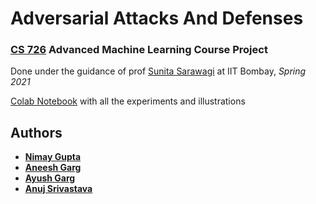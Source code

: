 # Adversarial Attacks And Defenses

### [CS 726](https://www.cse.iitb.ac.in/~sunita/cs726/) Advanced Machine Learning Course Project
Done under the guidance of prof [Sunita Sarawagi](https://www.cse.iitb.ac.in/~sunita/) at IIT Bombay, *Spring 2021*

[Colab Notebook](https://colab.research.google.com/drive/1DzUT0u_gA_opJc8grRZ5wBVCop1f7TaW?usp=sharing) with all the experiments and illustrations

## Authors

- **[Nimay Gupta](https://github.com/nimay-gupta)**
- **[Aneesh Garg](https://github.com/aneeshgarg18)**
- **[Ayush Garg](https://github.com/ayush285)**
- **[Anuj Srivastava](https://github.com/anuj27596)**
